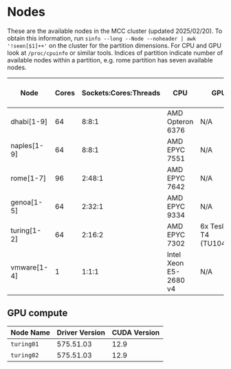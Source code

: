 # Nodes
These are the available nodes in the MCC cluster (updated 2025/02/20).
To obtain this information, run `sinfo --long --Node --noheader | awk '!seen[$1]++'` on the cluster for the partition dimensions. For CPU and GPU look at `/proc/cpuinfo` or similar tools.
Indices of partition indicate number of available nodes within a partition, e.g. rome partition has seven available nodes.

| Node      	| Cores 	| Sockets:Cores:Threads 	| CPU 			        | GPU 			        | Memory GB  | High speed storage       | OS 				    | Python |
| - 		| - 		| - 				| - 			| - 			    | -		| - 				| - | - |
| dhabi[1-9]   	|  64  		|  8:8:1 			        | AMD Opteron 6376 	    | N/A 			        | 1000 	    | Networked scratch         | Ubuntu 22.04.4 LTS    | 2.7.18, 3.10.12 |
| naples[1-9]  	|  64  		|  8:8:1 			        | AMD EPYC 7551 	    | N/A 			        | 512  	    | Networked scratch         | Ubuntu 22.04.4 LTS    | 3.10.12 |
| rome[1-7]    	|  96  		|  2:48:1   	        | AMD EPYC 7642 	    | N/A 			        | 1024 	   	| Networked scratch         | Ubuntu 22.04.4 LTS    | 3.10.12 | 
| genoa[1-5]    |  64     |  2:32:1             | AMD EPYC 9334         | N/A                   | 1536      | 960GB NVMe PCIe4 x4       | Ubuntu 22.04.4 LTS    | 3.10.12 | 
| turing[1-2]  	|  64  		|  2:16:2 		        | AMD EPYC 7302 	    | 6x Tesla T4 (TU104GL) | 512  	    | Networked scratch         | Ubuntu 22.04.4 LTS    | 3.10.12 |
| vmware[1-4]  	|   1  		|  1:1:1 			        | Intel Xeon E5-2680 v4 | N/A 			        | 1 		| N/A                       | Ubuntu 18.04.5 bionic | N/A | 


## GPU compute

| Node Name  | Driver Version  | CUDA Version       |
|------------|--------------|--------------------|
| `turing01` | 575.51.03 | 12.9 |
| `turing02` | 575.51.03 | 12.9 |
